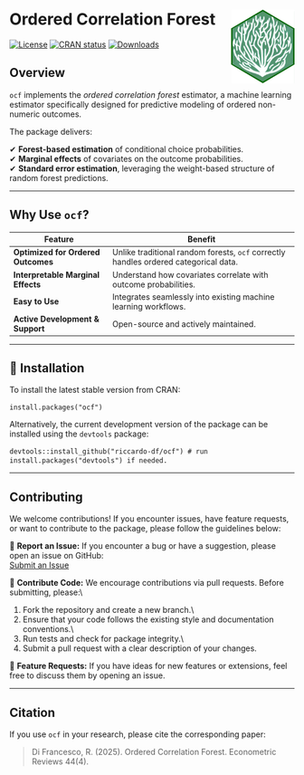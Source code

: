 # Ordered Correlation Forest <a href="https://riccardo-df.github.io/ocf/"><img src="man/figures/logo.svg" align="right" height="130"/></a>

[![License](https://img.shields.io/badge/license-MIT-blue.svg)](https://opensource.org/licenses/MIT) [![CRAN status](https://www.r-pkg.org/badges/version/ocf)](https://CRAN.R-project.org/package=ocf) [![Downloads](https://cranlogs.r-pkg.org/badges/ocf)](https://CRAN.R-project.org/package=ocf)

## Overview

`ocf` implements the *ordered correlation forest* estimator, a machine learning estimator specifically designed for predictive modeling of ordered non-numeric outcomes.

The package delivers:

✔ **Forest-based estimation** of conditional choice probabilities.\
✔ **Marginal effects** of covariates on the outcome probabilities.\
✔ **Standard error estimation**, leveraging the weight-based structure of random forest predictions.

------------------------------------------------------------------------

## Why Use `ocf`?

| Feature                            | Benefit                                                                              |
|------------------------|------------------------------------------------|
| **Optimized for Ordered Outcomes** | Unlike traditional random forests, `ocf` correctly handles ordered categorical data. |
| **Interpretable Marginal Effects** | Understand how covariates correlate with outcome probabilities.                      |
| **Easy to Use**                    | Integrates seamlessly into existing machine learning workflows.                      |
| **Active Development & Support**   | Open-source and actively maintained.                                                 |

------------------------------------------------------------------------

## 🚀 Installation

To install the latest stable version from CRAN:

```         
install.packages("ocf")
```

Alternatively, the current development version of the package can be installed using the `devtools` package:

```         
devtools::install_github("riccardo-df/ocf") # run install.packages("devtools") if needed.
```

------------------------------------------------------------------------

## Contributing

We welcome contributions! If you encounter issues, have feature requests, or want to contribute to the package, please follow the guidelines below:

📌 **Report an Issue:** If you encounter a bug or have a suggestion, please open an issue on GitHub:\
[Submit an Issue](https://github.com/riccardo-df/ocf/issues)

📌 **Contribute Code:** We encourage contributions via pull requests. Before submitting, please:\
1. Fork the repository and create a new branch.\
2. Ensure that your code follows the existing style and documentation conventions.\
3. Run tests and check for package integrity.\
4. Submit a pull request with a clear description of your changes.

📌 **Feature Requests:** If you have ideas for new features or extensions, feel free to discuss them by opening an issue.

------------------------------------------------------------------------

## Citation

If you use `ocf` in your research, please cite the corresponding paper:

> Di Francesco, R. (2025). Ordered Correlation Forest. Econometric Reviews 44(4).
